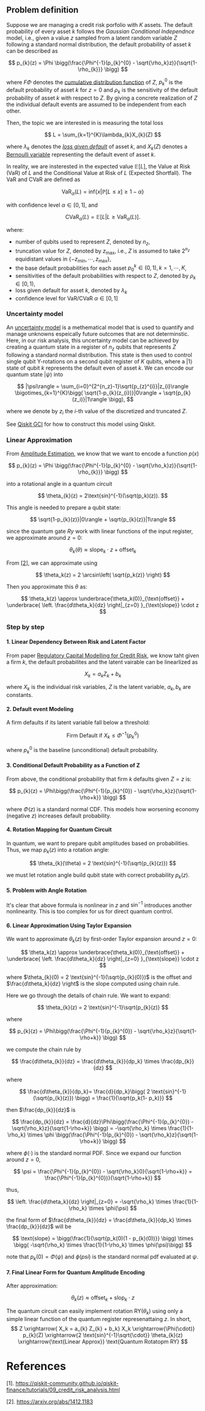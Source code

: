 ## Problem definition

Suppose we are managing a credit risk porfolio with $K$ assets. The default probability of every asset $k$ follows the *Gaussian Conditional Independnce* model, i.e., given a value $z$ sampled from a latent random variable $Z$ following a standard normal distribution, the default probability of asset $k$ can be described as

$$
p_{k}(z) = \Phi \bigg(\frac{\Phi^{-1}(p_{k}^{0} - \sqrt{\rho_k}z)}{\sqrt{1-\rho_{k}}} \bigg)
$$

where $F\Phi$ denotes the [cumulative distribution function](../Projs_Opt/Proj_credit_risk_glossary.md#whats-the-cdf-cumulatuve-distribution-function) of $Z$, $p_{k}^{0}$ is the default probability of asset $k$ for $z = 0$ and $\rho_{k}$ is the sensitivity of the default probability of asset $k$ with respect to $Z$. By giving a concrete realization of $Z$ the individual default events are assumed to be independent from each other. 

Then, the topic we are interested in is measuring the total loss 

$$
L = \sum_{k=1}^{K}\lambda_{k}X_{k}(Z)
$$

where $\lambda_k$ denotes the [*loss given default*](../Projs_Opt/Proj_credit_risk_glossary.md#loss-given-default) of asset $k$, and $X_{k}(Z)$ denotes a [Bernoulli variable](../Projs_Opt/Proj_credit_risk_glossary.md#bernoulli-variable) representing the default event of asset $k$.

In reality, we are insterested in the expected value $\mathbb{E}[L]$, the Value at Risk (VaR) of $L$ and the Conditional Value at Risk of $L$ (Expected Shortfall). The VaR and CVaR are defined as 

$$
\text{VaR}_{\alpha}(L) = \text{inf}\{x|\mathbb{P}[L\leq x] \geq 1 - \alpha\}
$$

with confidence level $\alpha \in [0,1]$, and 

$$
\text{CVaR}_{\alpha}(L) = \mathbb{E}[L|L \geq \text{VaR}_{\alpha}(L)].
$$

where:

-   number of qubits used to represent $Z$, denoted by $n_z$,
-   truncation value for $Z$, denoted by $z_\text{max}$, i.e., $Z$ is assumed to take $2^{n_z}$ equidistant values in $\{-z_\text{min}, \cdots, z_\text{max} \}$,
-   the base default probabilities for each asset $p_0^{k} \in (0,1), k = 1, \cdots, K$,
-   sensitivities of the default probabilities with respect to $Z$, denoted by $\rho_k \in [0,1)$,
-   loss given default for asset $k$, denoted by $\lambda_k$
-   confidence level for VaR/CVaR $\alpha \in [0,1]$


### Uncertainty model
An [uncertainty model](../Projs_Opt/Proj_credit_risk_glossary.md#uncentainty-models) is a methematical model that is used to quantify and manage unknowns espeically future outcomes that are not determinstic. Here, in our risk analysis, this uncertainty model can be achieved by creating a quantum state in a register of $n_z$ qubits that represents $Z$ following a standard normal distribution. This state is then used to control single qubit Y-rotations on a second qubit register of $K$ qubits, where a $|1\rangle$ state of qubit $k$ represents the default even of asset $k$. We can encode our quantum state $|\psi\rangle$ into 

$$
|\psi\rangle = \sum_{i=0}^{2^{n_z}-1}\sqrt{p_{z}^{i}}|z_{i}\rangle \bigotimes_{k=1}^{K}\bigg( \sqrt{1-p_{k}(z_{i})}|0\rangle + \sqrt{p_{k}(z_i)}|1\rangle \bigg),
$$

where we denote by $z_i$ the $i$-th value of the discretized and truncated $Z$.


See [Qiskit GCI](https://github.com/qiskit-community/qiskit-finance/blob/main/qiskit_finance/circuit/library/probability_distributions/gaussian_conditional_independence_model.py) for how to construct this model using Qiskit. 


### Linear Approximation

From [Amplitude Estimation](../Projs_Opt/Proj_quantum_amplitude_estimation.md), we know that we want to encode a function $p(x)$ 

$$
p_{k}(z) = \Phi \bigg(\frac{\Phi^{-1}(p_{k}^{0} - \sqrt{\rho_k}z)}{\sqrt{1-\rho_{k}}} \bigg)
$$

into a rotational angle in a quantum circuit

$$
\theta_{k}(z) = 2\text{sin}^{-1}(\sqrt(p_k)(z)).
$$

This angle is needed to prepare a qubit state:

$$
\sqrt{1-p_{k}(z)}|0\rangle + \sqrt{p_{k}(z)}|1\rangle
$$

since the quantum gate $Ry$ work with linear functions of the input register, we approximate around $z = 0$:

$$
\theta_{k}(\theta) \approx \text{slope}_k \cdot z + \text{offset}_k
$$

From [[2]](../Projs_Opt/Proj_credit_risk_problem.md#references), we can approximate using 

$$
\theta_k(z) = 2 \arcsin\left( \sqrt{p_k(z)} \right)
$$

Then you approximate this $\theta$ as:

$$
\theta_k(z) \approx \underbrace{\theta_k(0)}_{\text{offset}} + \underbrace{ \left. \frac{d\theta_k}{dz} \right|_{z=0} }_{\text{slope}} \cdot z
$$

### Step by step

#### 1. Linear Dependency Between Risk and Latent Factor

From paper [Regulatory Capital Modelling for Credit Risk](https://arxiv.org/abs/1412.1183), we know taht given a firm $k$, the default probabilites and the latent vairable can be linearlized as 

$$
X_k = a_{k} Z_{k} + b_k
$$

where $X_k$ is the individual risk variables, $Z$ is the latent variable, $a_k, b_k$ are constants. 

#### 2. Default event Modeling
A firm defaults if its latent variable fall below a threshold:

$$
\text{Firm Default if } X_{k} \leq \Phi^{-1}(p_{k}^{0})
$$

where $p^{0}_{k}$ is the baseline (unconditional) default probability.

#### 3. Conditional Default Probability as a Function of Z
From above, the conditional probability that firm $k$ defaults given $Z = z$ is:

$$
p_{k}(z) = \Phi\bigg(\frac{\Phi^{-1}(p_{k}^{0}) - \sqrt{\rho_k}z}{\sqrt{1-\rho+k}} \bigg)
$$

where $\Phi(z)$ is a standard normal CDF. This models how worsening economy (negative $z$) increases default probability.

#### 4. Rotation Mapping for Quantum Circuit
In quantum, we want to prepare qubit amplitudes based on probabilities. Thus, we map $p_{k}(z)$ into a rotation angle:

$$
\theta_{k}(\theta) = 2 \text{sin}^{-1}(\sqrt{p_{k}(z)})
$$

we must let rotation angle build qubit state with correct probability $p_{k}(z)$.

#### 5. Problem with Angle Rotation
It's clear that above formula is nonlinear in $z$ and $\text{sin}^{-1}$ introduces another nonlinearity. This is too complex for us for direct quantum control.

#### 6. Linear Approximation Using Taylor Expansion
We want to approximate $\theta_{k}(z)$ by first-order Taylor expansion around $z = 0$:

$$
\theta_k(z) \approx \underbrace{\theta_k(0)}_{\text{offset}} + \underbrace{ \left. \frac{d\theta_k}{dz} \right|_{z=0} }_{\text{slope}} \cdot z
$$

where $\theta_{k}(0) = 2 \text{sin}^{-1}(\sqrt{p_{k}(0)})$ is the offset and $\frac{d\theta_k}{dz} \right$ is the slope computed using chain rule.

Here we go through the details of chain rule. We want to expand: 

$$
\theta_{k}(z) = 2 \text{sin}^{-1}\sqrt{p_{k}(z)}
$$

where 

$$
p_{k}(z) = \Phi\bigg(\frac{\Phi^{-1}(p_{k}^{0}) - \sqrt{\rho_k}z}{\sqrt{1-\rho+k}} \bigg)
$$

we compute the chain rule by 

$$
\frac{d\theta_{k}}{dz} = \frac{d\theta_{k}}{dp_k} \times \frac{dp_{k}}{dz}
$$

where

$$
\frac{d\theta_{k}}{dp_k}= \frac{d}{dp_k}\bigg( 2 \text{sin}^{-1}(\sqrt{p_{k}(z)}) \bigg) = \frac{1}{\sqrt{p_k(1- p_k)}}
$$

then $\frac{dp_{k}}{dz}$ is 

$$
\frac{dp_{k}}{dz} = \frac{d}{dz}\Phi\bigg(\frac{\Phi^{-1}(p_{k}^{0}) - \sqrt{\rho_k}z}{\sqrt{1-\rho+k}} \bigg) = -\sqrt{\rho_k} \times \frac{1}{1-\rho_k} \times \phi \bigg(\frac{\Phi^{-1}(p_{k}^{0}) - \sqrt{\rho_k}z}{\sqrt{1-\rho+k}} \bigg)
$$

where $\phi(\cdot)$ is the standard normal PDF. Since we expand our function around $z = 0$, 

$$
\psi = \frac{\Phi^{-1}(p_{k}^{0}) - \sqrt{\rho_k}0}{\sqrt{1-\rho+k}} = \frac{\Phi^{-1}(p_{k}^{0})}{\sqrt{1-\rho+k}}
$$

thus, 

$$
\left. \frac{d\theta_k}{dz} \right|_{z=0}  = -\sqrt{\rho_k} \times \frac{1}{1-\rho_k} \times \phi(\psi)
$$

the final form of $\frac{d\theta_{k}}{dz} = \frac{d\theta_{k}}{dp_k} \times \frac{dp_{k}}{dz}$ will be 

$$
\text{slope} = \bigg(\frac{1}{\sqrt{p_k(0)(1 - p_{k}(0))}} \bigg) \times \bigg( -\sqrt{\rho_k} \times \frac{1}{1-\rho_k} \times \phi(\psi)\bigg)
$$

note that $p_{k}(0) = \Phi(\psi)$ and $\phi(psi)$ is the standard normal pdf evaluated at $\psi$.


#### 7. Final Linear Form for Quantum Amplitude Encoding

After approximation:

$$
\theta_{k}(z) \approx \text{offset}_{k} + \text{slop}_{k} \cdot z
$$

The quantum circuit can easily implement rotation $\text{RY}(\theta_{k})$ using only a simple linear function of the quantum register represenattaing $z$. In short,
$$
Z \xrightarrow{ X_k = a_{k} Z_{k} + b_k} X_k \xrightarrow{\Phi(\cdot)} p_{k}(Z) \xrightarrow{2 \text{sin}^{-1}\sqrt{\cdot}} \theta_{k}(z) \xrightarrow{\text{Linear Approx}} \text{Quantum Rotatopm RY}
$$



# References

[1]. https://qiskit-community.github.io/qiskit-finance/tutorials/09_credit_risk_analysis.html

[2]. https://arxiv.org/abs/1412.1183

